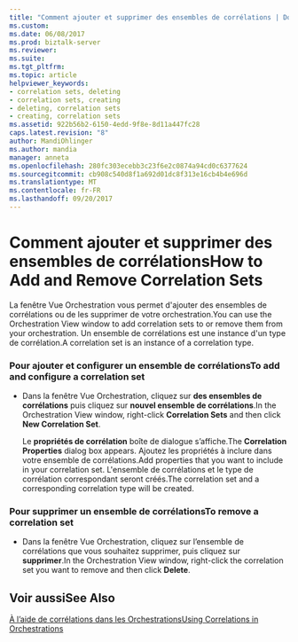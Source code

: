 ```yaml
---
title: "Comment ajouter et supprimer des ensembles de corrélations | Documents Microsoft"
ms.custom: 
ms.date: 06/08/2017
ms.prod: biztalk-server
ms.reviewer: 
ms.suite: 
ms.tgt_pltfrm: 
ms.topic: article
helpviewer_keywords:
- correlation sets, deleting
- correlation sets, creating
- deleting, correlation sets
- creating, correlation sets
ms.assetid: 922b56b2-6150-4edd-9f8e-8d11a447fc28
caps.latest.revision: "8"
author: MandiOhlinger
ms.author: mandia
manager: anneta
ms.openlocfilehash: 280fc303ecebb3c23f6e2c0874a94cd0c6377624
ms.sourcegitcommit: cb908c540d8f1a692d01dc8f313e16cb4b4e696d
ms.translationtype: MT
ms.contentlocale: fr-FR
ms.lasthandoff: 09/20/2017
---
```

# <a name="how-to-add-and-remove-correlation-sets"></a><span data-ttu-id="1e2a5-102">Comment ajouter et supprimer des ensembles de corrélations</span><span class="sxs-lookup"><span data-stu-id="1e2a5-102">How to Add and Remove Correlation Sets</span></span>
<span data-ttu-id="1e2a5-103">La fenêtre Vue Orchestration vous permet d'ajouter des ensembles de corrélations ou de les supprimer de votre orchestration.</span><span class="sxs-lookup"><span data-stu-id="1e2a5-103">You can use the Orchestration View window to add correlation sets to or remove them from your orchestration.</span></span> <span data-ttu-id="1e2a5-104">Un ensemble de corrélations est une instance d'un type de corrélation.</span><span class="sxs-lookup"><span data-stu-id="1e2a5-104">A correlation set is an instance of a correlation type.</span></span>  
  
### <a name="to-add-and-configure-a-correlation-set"></a><span data-ttu-id="1e2a5-105">Pour ajouter et configurer un ensemble de corrélations</span><span class="sxs-lookup"><span data-stu-id="1e2a5-105">To add and configure a correlation set</span></span>  
  
-   <span data-ttu-id="1e2a5-106">Dans la fenêtre Vue Orchestration, cliquez sur **des ensembles de corrélations** puis cliquez sur **nouvel ensemble de corrélations**.</span><span class="sxs-lookup"><span data-stu-id="1e2a5-106">In the Orchestration View window, right-click **Correlation Sets** and then click **New Correlation Set**.</span></span>  
  
     <span data-ttu-id="1e2a5-107">Le **propriétés de corrélation** boîte de dialogue s’affiche.</span><span class="sxs-lookup"><span data-stu-id="1e2a5-107">The **Correlation Properties** dialog box appears.</span></span> <span data-ttu-id="1e2a5-108">Ajoutez les propriétés à inclure dans votre ensemble de corrélations.</span><span class="sxs-lookup"><span data-stu-id="1e2a5-108">Add properties that you want to include in your correlation set.</span></span> <span data-ttu-id="1e2a5-109">L'ensemble de corrélations et le type de corrélation correspondant seront créés.</span><span class="sxs-lookup"><span data-stu-id="1e2a5-109">The correlation set and a corresponding correlation type will be created.</span></span>  
  
### <a name="to-remove-a-correlation-set"></a><span data-ttu-id="1e2a5-110">Pour supprimer un ensemble de corrélations</span><span class="sxs-lookup"><span data-stu-id="1e2a5-110">To remove a correlation set</span></span>  
  
-   <span data-ttu-id="1e2a5-111">Dans la fenêtre Vue Orchestration, cliquez sur l’ensemble de corrélations que vous souhaitez supprimer, puis cliquez sur **supprimer**.</span><span class="sxs-lookup"><span data-stu-id="1e2a5-111">In the Orchestration View window, right-click the correlation set you want to remove and then click **Delete**.</span></span>  
  
## <a name="see-also"></a><span data-ttu-id="1e2a5-112">Voir aussi</span><span class="sxs-lookup"><span data-stu-id="1e2a5-112">See Also</span></span>  
 [<span data-ttu-id="1e2a5-113">À l’aide de corrélations dans les Orchestrations</span><span class="sxs-lookup"><span data-stu-id="1e2a5-113">Using Correlations in Orchestrations</span></span>](../core/using-correlations-in-orchestrations.md)